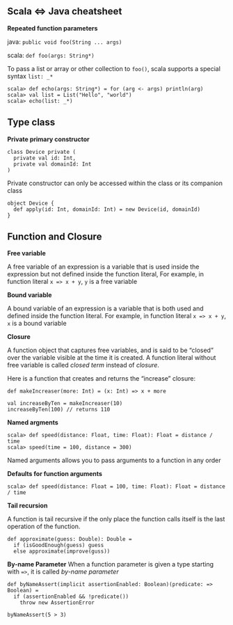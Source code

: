 Scala <=> Java cheatsheet
-------------------------

**Repeated function parameters**

java: `public void foo(String ... args)`

scala: `def foo(args: String*)`

To pass a list or array or other collection to `foo()`, scala supports a special syntax `list: _*`
```
scala> def echo(args: String*) = for (arg <- args) println(arg)
scala> val list = List("Hello", "world")
scala> echo(list: _*)
```

Type class
----------

**Private primary constructor**
```
class Device private (
  private val id: Int,
  private val domainId: Int
)
```
Private constructor can only be accessed within the class or its companion class
```
object Device {
  def apply(id: Int, domainId: Int) = new Device(id, domainId)
}
```

Function and Closure
---------------------

**Free variable**

A free variable of an expression is a variable that is used inside the expression but not defined inside the function literal, 
For example, in function literal `x => x + y`, `y` is a free variable

**Bound variable**

A bound variable of an expression is a variable that is both used and defined inside the function literal. 
For example, in function literal `x => x + y`, `x` is a bound variable

**Closure**

A function object that captures free variables, and is said to be “closed” over the variable visible at the time it is created. A function literal without free variable is called *closed term* instead of *closure*. 

Here is a function that creates and returns the “increase” closure:

```
def makeIncreaser(more: Int) = (x: Int) => x + more

val increaseByTen = makeIncreaser(10)
increaseByTen(100) // returns 110
```
**Named argments**
```
scala> def speed(distance: Float, time: Float): Float = distance / time
scala> speed(time = 100, distance = 300)
```
Named arguments allows you to pass arguments to a function in any order

**Defaults for function arguments**
```
scala> def speed(distance: Float = 100, time: Float): Float = distance / time
```

**Tail recursion**

A function is tail recursive if the only place the function calls itself is the last operation of the function.
```
def approximate(guess: Double): Double = 
  if (isGoodEnough(guess) guess
  else approximate(improve(guss))
```

**By-name Parameter**
When a function parameter is given a type starting with `=>`, it is called *by-name parameter*
```
def byNameAssert(implicit assertionEnabled: Boolean)(predicate: => Boolean) = 
  if (assertionEnabled && !predicate())
    throw new AssertionError
    
byNameAssert(5 > 3)
```
